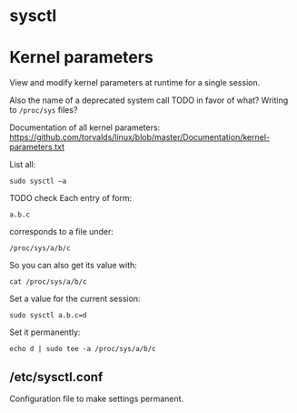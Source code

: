 # sysctl

# Kernel parameters

View and modify kernel parameters at runtime for a single session.

Also the name of a deprecated system call TODO in favor of what? Writing to `/proc/sys` files?

Documentation of all kernel parameters: <https://github.com/torvalds/linux/blob/master/Documentation/kernel-parameters.txt>

List all:

    sudo sysctl –a

TODO check Each entry of form:

    a.b.c

corresponds to a file under:

    /proc/sys/a/b/c

So you can also get its value with:

    cat /proc/sys/a/b/c

Set a value for the current session:

    sudo sysctl a.b.c=d

Set it permanently:

    echo d | sudo tee -a /proc/sys/a/b/c

## /etc/sysctl.conf

Configuration file to make settings permanent.
